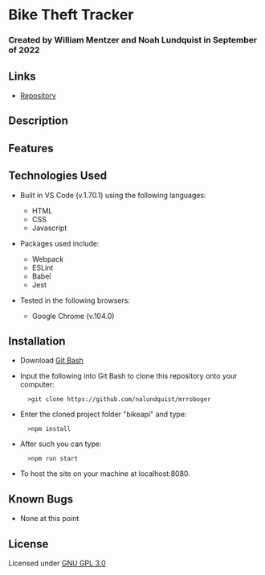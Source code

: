 # Bike Theft Tracker

### Created by William Mentzer and Noah Lundquist in September of 2022

## Links

* [Repository](https://github.com/nalundquist/bikeapi)

## Description



## Features


## Technologies Used

* Built in VS Code (v.1.70.1) using the following languages:
	* HTML
	* CSS
	* Javascript

* Packages used include:
	* Webpack
	* ESLint
	* Babel
	* Jest

* Tested in the following browsers:
	* Google Chrome (v.104.0)


## Installation

* Download [Git Bash](https://git-scm.com/downloads)
* Input the following into Git Bash to clone this repository onto your computer:

		>git clone https://github.com/nalundquist/mrroboger

* Enter the cloned project folder "bikeapi" and type:

		>npm install

* After such you can type:

		>npm run start

* To host the site on your machine at localhost:8080.

## Known Bugs

* None at this point

## License

Licensed under [GNU GPL 3.0](https://www.gnu.org/licenses/gpl-3.0.en.html)